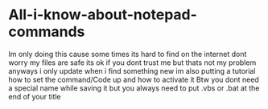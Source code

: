 # All-i-know-about-notepad-commands
Im only doing this cause some times its hard to find on the internet dont worry my files are safe its ok if you dont trust me but thats not my problem anyways i only update when i find something new im also putting a tutorial how to set the command/Code up and how to activate it Btw you dont need a special name while saving it but you always need to put .vbs or .bat at the end of your title
